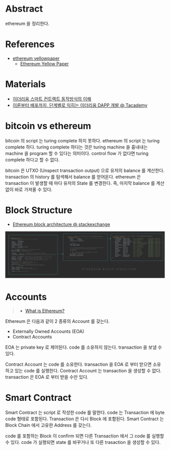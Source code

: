 
# Abstract

ethereum 을 정리한다. 

# References

* [ethereum yellowpaper](https://github.com/ethereum/yellowpaper)
  * [Ethereum Yellow Paper](https://ethereum.github.io/yellowpaper/paper.pdf)

# Materials

* [이더리움 스마트 컨트랙트 동작방식의 이해](https://opentutorials.org/course/2869/19273)
* [이론부터 배포까지, 단계별로 익히는 이더리움 DAPP 개발 @ Tacademy](https://tacademy.skplanet.com/live/player/onlineLectureDetail.action?seq=144)

# bitcoin vs ethereum

bitcoin 의 script 는 turing complete 하지 못하다. ethereum 의 script 는
turing complete 하다. turing complete 하다는 것은 turing machine 을 흉내내는
machine 을 program 할 수 있다는 의미이다. control flow 가 없다면 turing complete 하다고 할 수 없다.

bitcoin 은 UTXO (Unspect transaction output) 으로 유저의 balance 를 계산한다. transaction 의 history 를 탐색해서 balance 를 얻어온다. ethereum 은 transaction 이 발생할 때 마다 유저의 State 를 변경한다. 즉, 마지막 balance 를 계산없이 바로 가져올 수 있다. 

# Block Structure

* [Ethereum block architecture @ stackexchange](https://ethereum.stackexchange.com/questions/268/ethereum-block-architecture)

![](img/ethereum_block_structure.png)

# Accounts

> * [What is Ethereum?](https://aws.amazon.com/ko/blockchain/what-is-ethereum/)

Ethereum 은 다음과 같이 2 종류의 Account 를 갖는다. 

* Externally Owned Accounts (EOA) 
* Contract Accounts 

EOA 는 private key 로 제어된다. code 를 소유하지 않는다. transaction 을 보낼 수 있다.

Contract Account 는 code 를 소유한다. transaction 을 EOA 로 부터 받으면 소유하고 있는 code 를 실행한다. Contract Account 는 transaction 을 생성할 수 없다. transaction 은 EOA 로 부터 받을 수만 있다.

# Smart Contract

Smart Contract 는 script 로 작성한 code 를 말한다. code 는 Transaction 에 byte code 형태로 포함된다. Transaction 은 다시 Block 에 포함된다. Smart Contract 는 Block Chain 에서 고유한 Address 를 갖는다.

code 를 포함하는 Block 이 confirm 되면 다른 Transaction 에서 그 code 를 실행할 수 있다. code 가 실행되면 state 를 바꾸거나 또 다른 trasaction 을 생성할 수 있다. 
